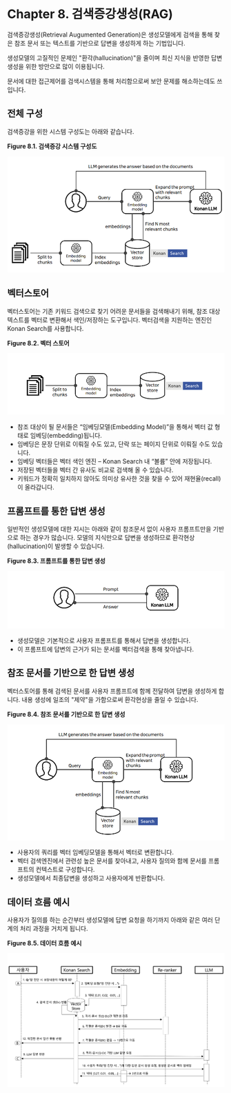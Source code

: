 ﻿# Chapter 8. 검색증강생성(RAG)

검색증강생성(Retrieval Augumented Generation)은 생성모델에게 검색을 통해 찾은 참조 문서 또는 텍스트를 기반으로 답변을 생성하게 하는 기법입니다.

생성모델의 고질적인 문제인 "환각(hallucination)"을 줄이며 최신 지식을 반영한 답변 생성을 위한 방안으로 많이 이용됩니다.

문서에 대한 접근제어를 검색시스템을 통해 처리함으로써 보안 문제를 해소하는데도 쓰입니다.

## 전체 구성

검색증강을 위한 시스템 구성도는 아래와 같습니다.

**Figure 8.1. 검색증강 시스템 구성도**

![검색증강 시스템 구성도](resources/intro-0-all.png)

## 벡터스토어

벡터스토어는 기존 키워드 검색으로 찾기 어려운 문서들을 검색해내기 위해, 참조 대상 텍스트를 벡터로 변환해서 색인/저장하는 도구입니다. 벡터검색을 지원하는 엔진인 Konan Search를 사용합니다.

**Figure 8.2. 벡터 스토어**

![벡터 스토어](resources/intro-1-ksvec.png)

* 참조 대상이 될 문서들은 “임베딩모델(Embedding Model)”을 통해서 벡터 값 형태로 임베딩(embedding)됩니다.
* 임베딩은 문장 단위로 이뤄질 수도 있고, 단락 또는 페이지 단위로 이뤄질 수도 있습니다.
* 임베딩 벡터들은 벡터 색인 엔진 – Konan Search 내 “볼륨” 안에 저장됩니다.
* 저장된 벡터들을 벡터 간 유사도 비교로 검색해 올 수 있습니다.
* 키워드가 정확히 일치하지 않아도 의미상 유사한 것을 찾을 수 있어 재현율(recall)이 올라갑니다.

## 프롬프트를 통한 답변 생성

일반적인 생성모델에 대한 지시는 아래와 같이 참조문서 없이 사용자 프롬프트만을 기반으로 하는 경우가 많습니다. 모델의 지식만으로 답변을 생성하므로 환각현상(hallucination)이 발생할 수 있습니다.

**Figure 8.3. 프롬프트를 통한 답변 생성**

![프롬프트를 통한 답변 생성](resources/intro-2-userllm.png)

* 생성모델은 기본적으로 사용자 프롬프트를 통해서 답변을 생성합니다.
* 이 프롬프트에 답변의 근거가 되는 문서를 벡터검색을 통해 찾아냅니다.

## 참조 문서를 기반으로 한 답변 생성

벡터스토어를 통해 검색된 문서를 사용자 프롬프트에 함께 전달하여 답변을 생성하게 합니다. 내용 생성에 일조의 "제약"을 가함으로써 환각현상을 줄일 수 있습니다.

**Figure 8.4. 참조 문서를 기반으로 한 답변 생성**

![참조 문서를 기반으로 한 답변 생성](resources/intro-3-search.png)

* 사용자의 쿼리를 벡터 임베딩모델을 통해서 벡터로 변환합니다.
* 벡터 검색엔진에서 관련성 높은 문서를 찾아내고, 사용자 질의와 함께 문서를 프롬프트의 컨텍스트로 구성합니다.
* 생성모델에서 최종답변을 생성하고 사용자에게 반환합니다.

## 데이터 흐름 예시

사용자가 질의를 하는 순간부터 생성모델에 답변 요청을 하기까지 아래와 같은 여러 단계의 처리 과정을 거치게 됩니다.

**Figure 8.5. 데이터 흐름 예시**

![데이터 흐름 예시](resources/intro-4-flow.png)

```
